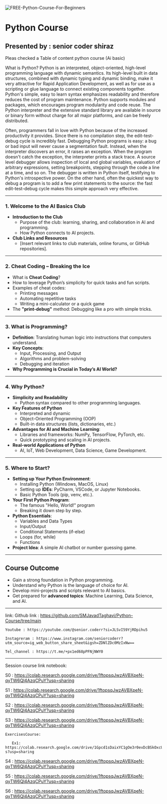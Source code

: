 ![FREE-Python-Course-For-Beginners](https://github.com/user-attachments/assets/e039d929-12eb-41b8-917c-df1fcbaa4a64)

# Python Course
## Presented by : senior coder shiraz
Pleas checked a Table of content python course (Ai basic)

What is Python? 
Python is an interpreted, object-oriented, high-level programming language with dynamic semantics. Its high-level built in data structures, combined with dynamic typing and dynamic binding, make it very attractive for Rapid Application Development, as well as for use as a scripting or glue language to connect existing components together. Python's simple, easy to learn syntax emphasizes readability and therefore reduces the cost of program maintenance. Python supports modules and packages, which encourages program modularity and code reuse. The Python interpreter and the extensive standard library are available in source or binary form without charge for all major platforms, and can be freely distributed.

Often, programmers fall in love with Python because of the increased productivity it provides. Since there is no compilation step, the edit-test-debug cycle is incredibly fast. Debugging Python programs is easy: a bug or bad input will never cause a segmentation fault. Instead, when the interpreter discovers an error, it raises an exception. When the program doesn't catch the exception, the interpreter prints a stack trace. A source level debugger allows inspection of local and global variables, evaluation of arbitrary expressions, setting breakpoints, stepping through the code a line at a time, and so on. The debugger is written in Python itself, testifying to Python's introspective power. On the other hand, often the quickest way to debug a program is to add a few print statements to the source: the fast edit-test-debug cycle makes this simple approach very effective.

---

### **1. Welcome to the AI Basics Club**  
   - **Introduction to the Club**  
     - Purpose of the club: learning, sharing, and collaboration in AI and programming.  
     - How Python connects to AI projects.  
   - **Club Links and Resources**  
     - [Insert relevant links to club materials, online forums, or GitHub repositories].

---

### **2. Cheat Coding – Breaking the Ice**  
   - What is **Cheat Coding**?  
   - How to leverage Python’s simplicity for quick tasks and fun scripts.  
   - Examples of cheat codes:  
     - Printing messages  
     - Automating repetitive tasks  
     - Writing a mini-calculator or a quick game  
   - The **"print-debug"** method: Debugging like a pro with simple tricks.  

---

### **3. What is Programming?**  
   - **Definition**: Translating human logic into instructions that computers understand.  
   - **Key Concepts**:  
     - Input, Processing, and Output  
     - Algorithms and problem-solving  
     - Debugging and iteration  
   - **Why Programming is Crucial in Today’s AI World?**

---

### **4. Why Python?**  
   - **Simplicity and Readability**  
     - Python syntax compared to other programming languages.  
   - **Key Features of Python**  
     - Interpreted and dynamic  
     - Object-Oriented Programming (OOP)  
     - Built-in data structures (lists, dictionaries, etc.)  
   - **Advantages for AI and Machine Learning**:  
     - Libraries and frameworks: NumPy, TensorFlow, PyTorch, etc.  
     - Quick prototyping and scaling in AI projects.  
   - **Real-world Applications of Python**  
     - AI, IoT, Web Development, Data Science, Game Development.

---

### **5. Where to Start?**  
   - **Setting up Your Python Environment**:  
     - Installing Python (Windows, MacOS, Linux)  
     - Setting up **IDEs**: PyCharm, VSCode, or Jupyter Notebooks.  
     - Basic Python Tools (pip, venv, etc.).  
   - **Your First Python Program**:  
     - The famous "Hello, World!" program  
     - Breaking it down step by step.  
   - **Python Essentials**:  
     - Variables and Data Types  
     - Input/Output  
     - Conditional Statements (if-else)  
     - Loops (for, while)  
     - Functions  
   - **Project Idea**: A simple AI chatbot or number guessing game.  

---

## **Course Outcome**  
- Gain a strong foundation in Python programming.  
- Understand why Python is the language of choice for AI.  
- Develop mini-projects and scripts relevant to AI basics.  
- Get prepared for **advanced topics**: Machine Learning, Data Science, and AI.

---
link:
    Github link : https://github.com/SMJavadTaghavi/Python-Course/tree/main
    
    Youtube : https://youtube.com/@senior.coderr?si=JLSvI59YjRDpihu5
    
    Instagreram : https://www.instagram.com/seniorcoderr?utm_source=ig_web_button_share_sheet&igsh=ZDNlZDc0MzIxNw==
    
    Tel_channel : https://t.me/+px1ed68pPFNjNWY0

---

Session course link notebook: 

S0 : https://colab.research.google.com/drive/1ftopsqJwzAVBXpeN-qyTW6Ql4AzqCPuY?usp=sharing

S1 : https://colab.research.google.com/drive/1ftopsqJwzAVBXpeN-qyTW6Ql4AzqCPuY?usp=sharing

S2 : https://colab.research.google.com/drive/1ftopsqJwzAVBXpeN-qyTW6Ql4AzqCPuY?usp=sharing

S3 : https://colab.research.google.com/drive/1ftopsqJwzAVBXpeN-qyTW6Ql4AzqCPuY?usp=sharing

    ExercisesCourse: 

       Ex1: https://colab.research.google.com/drive/1Gpcd1sDaixYC1gOe3r0evDcBSkOxcU-s?usp=sharing

S4 : https://colab.research.google.com/drive/1ftopsqJwzAVBXpeN-qyTW6Ql4AzqCPuY?usp=sharing

S5 : https://colab.research.google.com/drive/1ftopsqJwzAVBXpeN-qyTW6Ql4AzqCPuY?usp=sharing

S6 : https://colab.research.google.com/drive/1ftopsqJwzAVBXpeN-qyTW6Ql4AzqCPuY?usp=sharing
